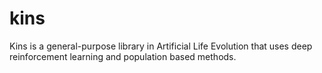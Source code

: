 # kins
Kins is a general-purpose library in Artificial Life Evolution that uses deep reinforcement learning and population based methods. 
